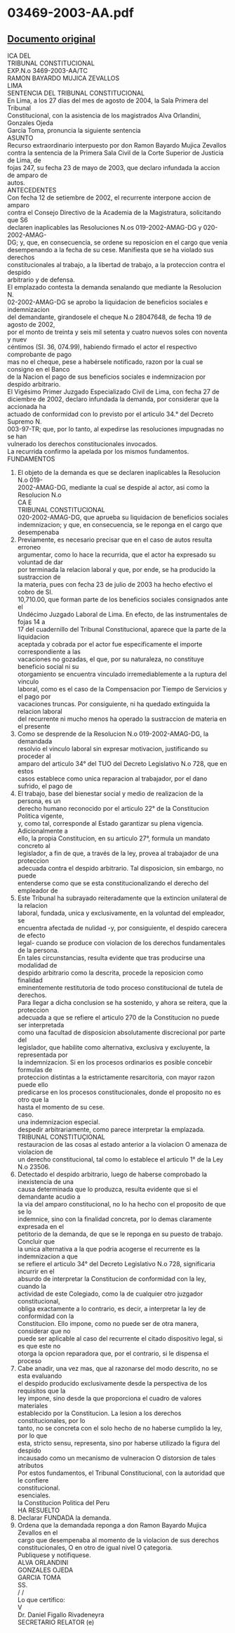 
03469-2003-AA.pdf
=================
  
[Documento original](https://tc.gob.pe/jurisprudencia/2004/03469-2003-AA.pdf)  
---  
ICA DEL  
TRIBUNAL CONSTITUCIONAL  
EXP.N.o 3469-2003-AA/TC  
RAMON BAYARDO MUJICA ZEVALLOS  
LIMA  
SENTENCIA DEL TRIBUNAL CONSTITUCIONAL  
En Lima, a los 27 dias del mes de agosto de 2004, la Sala Primera del Tribunal  
Constitucional, con la asistencia de los magistrados Alva Orlandini, Gonzales Ojeda  
Garcia Toma, pronuncia la siguiente sentencia  
ASUNTO  
Recurso extraordinario interpuesto por don Ramon Bayardo Mujica Zevallos  
contra la sentencia de la Primera Sala Civil de la Corte Superior de Justicia de Lima, de  
fojas 247, su fecha 23 de mayo de 2003, que declaro infundada la accion de amparo de  
autos.  
ANTECEDENTES  
Con fecha 12 de setiembre de 2002, el recurrente interpone accion de amparo  
contra el Consejo Directivo de la Academia de la Magistratura, solicitando que S6  
declaren inaplicables las Resoluciones N.os 019-2002-AMAG-DG y 020-2002-AMAG-  
DG; y, que, en consecuencia, se ordene su reposicion en el cargo que venia  
desempenando a la fecha de su cese. Manifiesta que se ha violado sus derechos  
constitucionales al trabajo, a la libertad de trabajo, a la proteccion contra el despido  
arbitrario y de defensa.  
El emplazado contesta la demanda senalando que mediante la Resolucion N.  
02-2002-AMAG-DG se aprobo la liquidacion de beneficios sociales e indemnizacion  
del demandante, girandosele el cheque N.o 28047648, de fecha 19 de agosto de 2002,  
por el monto de treinta y seis mil setenta y cuatro nuevos soles con noventa y nuev  
céntimos (SI. 36, 074.99), habiendo firmado el actor el respectivo comprobante de pago  
mas no el cheque, pese a habérsele notificado, razon por la cual se consigno en el Banco  
de la Nacion el pago de sus beneficios sociales e indemnizacion por despido arbitrario.  
El Vigésimo Primer Juzgado Especializado Civil de Lima, con fecha 27 de  
diciembre de 2002, declaro infundada la demanda, por considerar que la accionada ha  
actuado de conformidad con lo previsto por el articulo 34.° del Decreto Supremo N.  
003-97-TR; que, por lo tanto, al expedirse las resoluciones impugnadas no se han  
vulnerado los derechos constitucionales invocados.  
La recurrida confirmo la apelada por los mismos fundamentos.  
FUNDAMENTOS  
1. El objeto de la demanda es que se declaren inaplicables la Resolucion N.o 019-  
2002-AMAG-DG, mediante la cual se despide al actor, asi como la Resolucion N.o  
CA E  
TRIBUNAL CONSTITUCIONAL  
020-2002-AMAG-DG, que aprueba su liquidacion de beneficios sociales  
indemnizacion; y que, en consecuencia, se le reponga en el cargo que desempenaba  
2. Previamente, es necesario precisar que en el caso de autos resulta erroneo  
argumentar, como lo hace la recurrida, que el actor ha expresado su voluntad de dar  
por terminada la relacion laboral y que, por ende, se ha producido la sustraccion de  
la materia, pues con fecha 23 de julio de 2003 ha hecho efectivo el cobro de SI.  
10,710.00, que forman parte de los beneficios sociales consignados ante el  
Undécimo Juzgado Laboral de Lima. En efecto, de las instrumentales de fojas 14 a  
17 del cuadernillo del Tribunal Constitucional, aparece que la parte de la liquidacion  
aceptada y cobrada por el actor fue especificamente el importe correspondiente a las  
vacaciones no gozadas, el que, por su naturaleza, no constituye beneficio social ni su  
otorgamiento se encuentra vinculado irremediablemente a la ruptura del vinculo  
laboral, como es el caso de la Compensacion por Tiempo de Servicios y el pago por  
vacaciones truncas. Por consiguiente, ni ha quedado extinguida la relacion laboral  
del recurrente ni mucho menos ha operado la sustraccion de materia en el presente  
3. Como se desprende de la Resolucion N.o 019-2002-AMAG-DG, la demandada  
resolvio el vinculo laboral sin expresar motivacion, justificando su proceder al  
amparo del articulo 34° del TUO del Decreto Legislativo N.o 728, que en estos  
casos establece como unica reparacion al trabajador, por el dano sufrido, el pago de  
4. El trabajo, base del bienestar social y medio de realizacion de la persona, es un  
derecho humano reconocido por el articulo 22° de la Constitucion Politica vigente,  
y, como tal, corresponde al Estado garantizar su plena vigencia. Adicionalmente a  
ello, la propia Constitucion, en su articulo 27°, formula un mandato concreto al  
legislador, a fin de que, a través de la ley, provea al trabajador de una proteccion  
adecuada contra el despido arbitrario. Tal disposicion, sin embargo, no puede  
entenderse como que se esta constitucionalizando el derecho del empleador de  
5. Este Tribunal ha subrayado reiteradamente que la extincion unilateral de la relacion  
laboral, fundada, unica y exclusivamente, en la voluntad del empleador, se  
encuentra afectada de nulidad -y, por consiguiente, el despido carecera de efecto  
legal- cuando se produce con violacion de los derechos fundamentales de la persona.  
En tales circunstancias, resulta evidente que tras producirse una modalidad de  
despido arbitrario como la descrita, procede la reposicion como finalidad  
eminentemente restitutoria de todo proceso constitucional de tutela de derechos.  
Para llegar a dicha conclusion se ha sostenido, y ahora se reitera, que la proteccion  
adecuada a que se refiere el articulo 270 de la Constitucion no puede ser interpretada  
como una facultad de disposicion absolutamente discrecional por parte del  
legislador, que habilite como alternativa, exclusiva y excluyente, la representada por  
la indemnizacion. Si en los procesos ordinarios es posible concebir formulas de  
proteccion distintas a la estrictamente resarcitoria, con mayor razon puede ello  
predicarse en los procesos constitucionales, donde el proposito no es otro que la  
hasta el momento de su cese.  
caso.  
una indemnizacion especial.  
despedir arbitrariamente, como parece interpretar la emplazada.  
TRIBUNAL CONSTITUÇIONAL  
restauracion de las cosas al estado anterior a la violacion O amenaza de violacion de  
un derecho constitucional, tal como lo establece el articulo 1° de la Ley N.o 23506.  
6. Detectado el despido arbitrario, luego de haberse comprobado la inexistencia de una  
causa determinada que lo produzca, resulta evidente que si el demandante acudio a  
la via del amparo constitucional, no lo ha hecho con el proposito de que se lo  
indemnice, sino con la finalidad concreta, por lo demas claramente expresada en el  
petitorio de la demanda, de que se le reponga en su puesto de trabajo. Concluir que  
la unica alternativa a la que podria acogerse el recurrente es la indemnizacion a que  
se refiere el articulo 34° del Decreto Legislativo N.o 728, significaria incurrir en el  
absurdo de interpretar la Constitucion de conformidad con la ley, cuando la  
actividad de este Colegiado, como la de cualquier otro juzgador constitucional,  
obliga exactamente a lo contrario, es decir, a interpretar la ley de conformidad con la  
Constitucion. Ello impone, como no puede ser de otra manera, considerar que no  
puede ser aplicable al caso del recurrente el citado dispositivo legal, si es que este no  
otorga la opcion reparadora que, por el contrario, si le dispensa el proceso  
7. Cabe anadir, una vez mas, que al razonarse del modo descrito, no se esta evaluando  
el despido producido exclusivamente desde la perspectiva de los requisitos que la  
ley impone, sino desde la que proporciona el cuadro de valores materiales  
establecido por la Constitucion. La lesion a los derechos constitucionales, por lo  
tanto, no se concreta con el solo hecho de no haberse cumplido la ley, por lo que  
esta, stricto sensu, representa, sino por haberse utilizado la figura del despido  
incausado como un mecanismo de vulneracion O distorsion de tales atributos  
Por estos fundamentos, el Tribunal Constitucional, con la autoridad que le confiere  
constitucional.  
esenciales.  
la Constitucion Politica del Peru  
HA RESUELTO  
1. Declarar FUNDADA la demanda.  
2. Ordena que la demandada reponga a don Ramon Bayardo Mujica Zevallos en el  
cargo que desempenaba al momento de la violacion de sus derechos  
constitucionales, O en otro de igual nivel O çategoria.  
Publiquese y notifiquese.  
ALVA ORLANDINI  
GONZALES OJEDA  
GARCIA TOMA  
SS.  
/ /  
Lo que certifico:  
V  
Dr. Daniel Figallo Rivadeneyra  
SECRETARIO RELATOR (e)